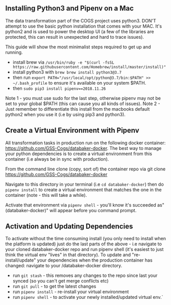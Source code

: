 
## Installing Python3  and Pipenv on a Mac

The data transformation part of the COGS project uses python3.
DON'T attempt to use the basic python installation that comes with your MAC. It's python2 and is used to power the desktop UI (a few of the libraries are protected, this can result in unexpected and hard to trace issues).

This guide will show the most minimalist steps required to get up and running.
* install brew via `/usr/bin/ruby -e "$(curl -fsSL https://raw.githubusercontent.com/Homebrew/install/master/install)"`
* install python3 with `brew brew install python3@3.7`
* then run `export PATH="/usr/local/opt/python@3.7/bin:$PATH" >> ~/.bash_profile` to ensure it's available on your system $PATH.
* then `sudo pip3 install pipenv==2018.11.26`

Note 1 - you must  use sudo for the last step, otherwise pipenv may not be set to your global $PATH (this can cause you all kinds of issues).
Note 2 - Just remember to differentiate this install from the macbooks default python2 when you use it (i.e by using pip3 and python3).

## Create a Virtual Environment with Pipenv

All transformation tasks in production run on the following docker container: https://github.com/GSS-Cogs/databaker-docker. The best way to manage your python dependencies is to create a virtual environment from this container (i.e always be in sync with production).

From the command line clone (copy, sort of) the container repo via git clone https://github.com/GSS-Cogs/databaker-docker

Navigate to this directory in your terminal (i.e `cd databaker-docker`) then do `pipenv install` to create a virtual environment that matches the one in the container (note - this will take a while).

Activate that environment via `pipenv shell` - you'll know it's succeeded as" (databaker-docker)" will appear before you command prompt.

## Activation and Updating Dependencies

To activate without the time consuming install (you only need to install when the platform is updated) just do the last parts of the above - i.e navigate to your cloned databaker-docker repo and run pipenv shell (it's easiest to just think the virtual env "lives" in that directory).
To update and "re-install/update" your dependencies when the production container has changed:
navigate to your /databaker-docker directory.
* run `git stash` - this removes any changes to the repo since last your synced (so you can't get merge conflicts etc)
* run `git pull` - to get the latest changes
* run `pipenv install` - re-install your virtual environment
* run `pipenv shell` - to activate your newly installed/updated virtual env.`
